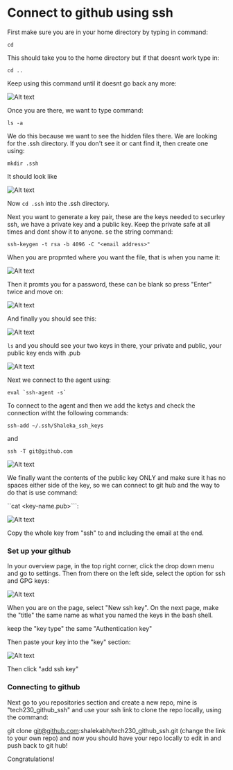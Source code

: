 # Connect to github using ssh

First make sure you are in your home directory by typing in command:

```cd```

This should take you to the home directory but if that doesnt work type in:

```cd ..```

Keep using this command until it doesnt go back any more:

![Alt text](pics_for_mds/home%20direc.png)

Once you are there, we want to type command:

```ls -a```

We do this because we want to see the hidden files there. We are looking for the .ssh directory. If you don't see it or cant find it, then create one using:

```mkdir .ssh```

It should look like

![Alt text](pics_for_mds/ls%20home%20dir.png)

Now ```cd .ssh``` into the .ssh directory. 

Next you want to generate a key pair, these are the keys needed to securley ssh, we have a private key and a public key. Keep the private safe at all times and dont show it to anyone. se the string command:

```ssh-keygen -t rsa -b 4096 -C "<email address>"```

When you are propmted where you want the file, that is when you name it:

![Alt text](pics_for_mds/demokeys.png)

Then it promts you for a password, these can be blank so press "Enter" twice and move on:

![Alt text](pics_for_mds/passdemokeys.png)

And finally you should see this:

![Alt text](pics_for_mds/demoimage.png)

```ls``` and you should see your two keys in there, your private and public, your public key ends with .pub

![Alt text](pics_for_mds/find%20keys.png)

Next we connect to the agent using:

```eval `ssh-agent -s` ```

To connect to the agent and then we add the ketys and check the connection witht the following commands:

```ssh-add ~/.ssh/Shaleka_ssh_keys```

and

```ssh -T git@github.com```

![Alt text](pics_for_mds/add%20key.png)





We finally want the contents of the public key ONLY and make sure it has no spaces either side of the key, so we can connect to git hub and the way to do that is use command:

``cat <key-name.pub>```:

![Alt text](pics_for_mds/cat.png)

Copy the whole key from "ssh" to and including the email at the end.

### Set up your github

In your overview page, in the top right corner, click the drop down menu and go to settings. Then from there on the left side, select the option for ssh and GPG keys:

![Alt text](pics_for_mds/2023-05-15%20(7).png)

When you are on the page, select "New ssh key".
On the next page, make the "title" the same name as what you named the keys in the bash shell.

keep the "key type" the same "Authentication key"

Then paste your key into the "key" section:

![Alt text](pics_for_mds/gitkey.png)

Then click "add ssh key"

### Connecting to github

Next go to you repositories section and create a new repo, mine is "tech230_github_ssh" and use your ssh link to clone the repo locally, using the command:

git clone git@github.com:shalekabh/tech230_github_ssh.git (change the link to your own repo) and now you should have your repo locally to edit in and push back to git hub!

Congratulations!

